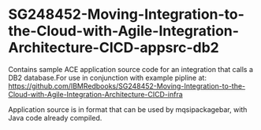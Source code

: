 # SG248452-Moving-Integration-to-the-Cloud-with-Agile-Integration-Architecture-CICD-appsrc-db2

Contains sample ACE application source code for an integration that calls a DB2 database.For use in conjunction with example pipline at:
https://github.com/IBMRedbooks/SG248452-Moving-Integration-to-the-Cloud-with-Agile-Integration-Architecture-CICD-infra

Application source is in format that can be used by mqsipackagebar, with Java code already compiled.
